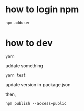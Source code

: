 
# how to login npm 
```
npm adduser
```
# how to dev

```
yarn 
```

uddate something

```
yarn test 
```

update version in package.json

then,
```
npm publish --access=public
```
